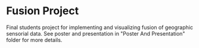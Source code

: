 # Fusion Project
Final students project for implementing and visualizing fusion of geographic sensorial data.
See poster and presentation in "Poster And Presentation" folder for more details.
